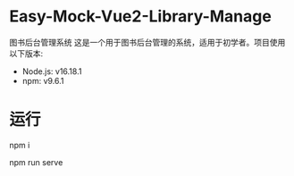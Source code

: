 # Easy-Mock-Vue2-Library-Manage
图书后台管理系统
这是一个用于图书后台管理的系统，适用于初学者。项目使用以下版本:
- Node.js: v16.18.1
- npm: v9.6.1

# 运行
  npm i 
  
  npm run serve
